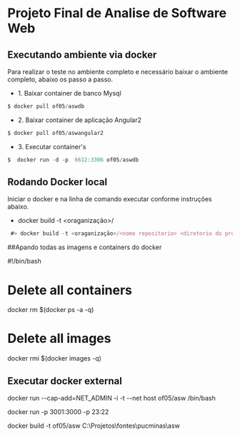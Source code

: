 # Projeto Final de Analise de Software Web

## Executando ambiente via docker
Para realizar o teste no ambiente completo e necessário baixar o ambiente completo, abaixo os passo a passo.

* 1\. Baixar container de banco Mysql
```javascript
$ docker pull of05/aswdb
```
* 2\. Baixar container de aplicação Angular2
```javascript
$ docker pull of05/aswangular2
```

* 3\. Executar container's
```javascript
$  docker run -d -p  6612:3306 of05/aswdb
```














## Rodando Docker local
Iniciar o docker e na linha de comando executar conforme instruções abaixo.
* docker build -t <oraganização>/<nome repositorio> <diretorio do projeto asw>

```javascript
 #> docker build -t <oraganização>/<nome repositorio> <diretorio do projeto asw>

```
##Apando todas as imagens e containers do docker

#!/bin/bash
# Delete all containers
docker rm $(docker ps -a -q)
# Delete all images
docker rmi $(docker images -q)


## Executar docker external

docker run  --cap-add=NET_ADMIN -i -t --net host of05/asw /bin/bash


docker run -p 3001:3000 -p 23:22

docker build -t of05/asw C:\\Projetos\\fontes\\pucminas\\asw